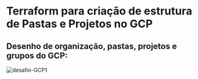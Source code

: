 # Terraform para criação de estrutura de Pastas e Projetos no GCP

## Desenho de organização, pastas, projetos e grupos do GCP:

![desafio-GCP1](https://user-images.githubusercontent.com/47903743/227084413-f6bc6fcb-7216-4e94-96f0-f38016ea66dc.jpeg)
